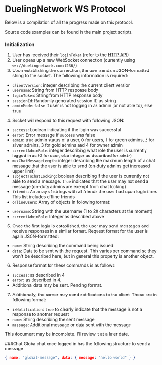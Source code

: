 # DuelingNetwork WS Protocol

Below is a compilation of all the progress made on this protocol.

Source code examples can be found in the main project scripts.

### Initialization

1. User has received their `loginToken` (refer to the [HTTP API](https://github.com/DuelingNetwork/DuelingNetworkV2Client/blob/master/doc/httpapi.md))
2. User opens up a new WebSocket connection (currently using `ws://duelingnetwork.com:1236/`)
3. Upon establishing the connection, the user sends a JSON-formatted string to the socket. The following information is required:
 - `clientVersion`: integer describing the current client version
 - `username`: String from HTTP response body
 - `loginToken`: String from HTTP response body
 - `sessionId`: Randomly generated session ID as string
 - `adminMode`: `false` if user is not logging in as admin (or not able to), else `true`
4. Socket will respond to this request with following JSON:
 - `success`: boolean indicating if the login was successful
 - `error`: Error message if `success` was false
 - `admin`: true admin status of a user, 0 for users, 1 for green admins, 2 for silver admins, 3 for gold admins and 4 for owner admin
 - `currentAdminRole`: integer describing what role the user is currently logged in as (0 for user, else integer as described for `admin`)
 - `maxChatMessageLength`: integer describing the maximum length of a chat message that the user is able to send (on-duty admins get increased upper limit)
 - `subjectToChatLocking`: boolean describing if the user is currently not able to send a message. `true` indicates that the user may not send a message (on-duty admins are exempt from chat locking)
 - `friends`: An array of strings with all friends the user had upon login time. This list includes offline friends
 - `onlineUsers`: Array of objects in following format:
  * `username`: String with the username (1 to 20 characters at the moment)
  * `currentAdminRole`: Integer as described above
5. Once the first login is established, the user may send messages and receive responses in a similar format. Request format for the user is again JSON-formatted:
 - `name`: String describing the command being issued
 - `data`: Data to be sent with the request. This varies per command so they won't be described here, but in general this property is another object.
6. Response format for these commands is as follows:
 - `success`: as described in 4.
 - `error`: as described in 4.
 - Additional data may be sent. Pending format.
7. Additionally, the server may send notifications to the client. These are in following format:
 - `isNotification`: `true` to clearly indicate that the message is not a response to another request
 - `name`: String describing the sent message
 - `message`: Additional message or data sent with the message
 
This document may be incomplete. I'll review it at a later date.

###Chat
Globa chat once logged in has the following structure to send a message 
````JSON
{ name: "global-message", data: { message: "hello world" } }
````